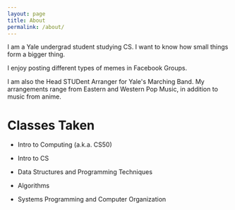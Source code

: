 ```yaml
---
layout: page
title: About
permalink: /about/
---
```


I am a Yale undergrad student studying CS. I want to know how small things form a bigger thing.

I enjoy posting different types of memes in Facebook Groups.

I am also the Head STUDent Arranger for Yale's Marching Band. My arrangements range from Eastern and Western Pop Music, in addition to music from anime.

# Classes Taken

- Intro to Computing (a.k.a. CS50)

- Intro to CS

- Data Structures and Programming Techniques

- Algorithms

- Systems Programming and Computer Organization


[jekyll-organization]: https://github.com/jekyll
